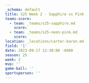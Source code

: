 ```yaml
---
_schema: default
title: S25 Week 2 - Sapphire vs Pink
teams-score:
  - team: _teams/s25-sapphire.md
    score:
  - team: _teams/s25-neon-pink.md
    score:
location: _locations/carter-baron.md
field: '1'
date: 2023-09-17 12:30:00 -0400
season: 25
week: 2
mvp: ''
game-ball: ''
sportsperson: ''
---
```

